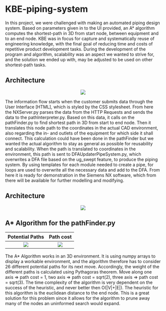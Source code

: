 # KBE-piping-system

In this project, we were challenged with making an automated piping design system. Based on parameters given in to the UI provided, an A* algorithm computes the shortest-path in 3D from start node, between equipment and to an end node. KBE was in focus for capture and systematically reuse of engineering knowledge, with the final goal of reducing time and costs of repetitive product development tasks. During the development of the program and algorithm, scalability was an aspect we wanted to strive for, and the solution we ended up with, may be adjusted to be used on other shortest-path tasks.

<h2>Architecture</h2>
<p align="center">
<img src="https://user-images.githubusercontent.com/77832956/112598690-3fbdf780-8e0f-11eb-8aab-5587ec60fea2.png">
</p>

The information flow starts when the customer submits data through the User Interface [HTML], which is styled by the CSS stylesheet. From here the NXServer.py parses the data from the HTTP Requests and sends the data to the pathInterpreter.py. Based on this data, it calls on the pathFinder.py to find shortest path in 3D from start to end node. Then it translates this node path to the coordinates in the actual CAD environment, also regarding the in- and outlets of the equipment for which side it shall connect. This calculation could have been done in the pathFinder but we wanted the actual algorithm to stay as general as possible for reusability and scalability. When the path is translated to coordinates in the environment, this path is sent to DFAUpdaterPipeSystem.py, which overwrites a DFA file based on the ug_swept feature, to produce the piping system. By using templates for each module needed to create a pipe, for loops are used to overwrite all the necessary data and add to the DFA. From here it is ready for demonstration in the Siemens NX software, which from there will be available for further modelling and modifying.

<h2>Architecture</h2>
<p align="center">
<img src="https://user-images.githubusercontent.com/77832956/112602024-74cc4900-8e13-11eb-8fac-b3aaf2e0a1cb.png">
</p>


<h2>A* Algorithm for the pathFinder.py</h2>

   Potential Paths  |  Path cost
:----------------------------:|:----------------------------:
![](https://user-images.githubusercontent.com/77832956/111148182-9dd71900-858b-11eb-8d45-45eeb49e906a.png) |  ![](https://user-images.githubusercontent.com/77832956/111148221-aa5b7180-858b-11eb-9230-e338ec759257.png)

The A* Algorithm works in an 3D environment. It is using numpy arrays to display a workable environment, and the algorithm therefore has to consider 26 different potential paths for its next move. Accordingly, the weight of the different paths is calculated using Pythagoras theorem. Move along one axis => path cost = 1, two axis => path cost = sqrt(2), three axis => path cost = sqrt(3). The time complexity of the algorithm is very dependent on the success of the heuristic, and never better then O(|V|+|E|). The heuristic for this algorithm is the euclidean distance to the end node. This is a great solution for this problem since it allows for the algorithm to prune away many of the nodes an uninformed search would expand.
